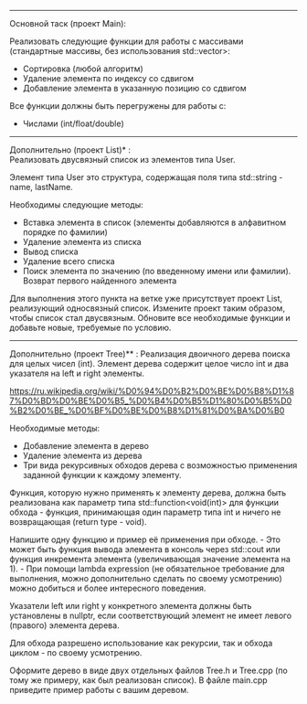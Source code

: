 -------------------------------------------

Основной таск (проект Main):

Реализовать следующие функции для работы с масcивами (стандартные массивы, без использования std::vector>:                                             
  - Сортировка (любой алгоритм)                                                                    
  - Удаление элемента по индексу со сдвигом                                                        
  - Добавление элемента в указанную позицию со сдвигом                                                                                          

  Все функции должны быть перегружены для работы с:                                                
  - Числами (int/float/double)

-------------------------------------------

Дополнительно (проект List)* :                                                                                  
  Реализовать двусвязный список из элементов типа User.
  
  Элемент типа User это структура, содержащая поля типа std::string - name, lastName.
  
  Необходимы следующие методы:                                                                     
  - Вставка элемента в список (элементы добавляются в алфавитном порядке по фамилии)
  - Удаление элемента из списка
  - Вывод списка
  - Удаление всего списка
  - Поиск элемента по значению (по введенному имени или фамилии). Возврат первого найденного элемента
  
  Для выполнения этого пункта на ветке уже присутствует проект List, реализующий односвязный список.
  Измените проект таким образом, чтобы список стал двусвязным.
  Обновите все необходимые функции и добавьте новые, требуемые по условию.

-------------------------------------------

Дополнительно (проект Tree)** :
 Реализация двоичного дерева поиска для целых чисел (int).
 Элемент дерева содержит целое число int и два указателя на left и right элементы.
 
 https://ru.wikipedia.org/wiki/%D0%94%D0%B2%D0%BE%D0%B8%D1%87%D0%BD%D0%BE%D0%B5_%D0%B4%D0%B5%D1%80%D0%B5%D0%B2%D0%BE_%D0%BF%D0%BE%D0%B8%D1%81%D0%BA%D0%B0

  Необходимые методы:
  - Добавление элемента в дерево
  - Удаление элемента из дерева
  - Три вида рекурсивных обходов дерева с возможностью применения заданной функции
    к каждому элементу.
	
  Функция, которую нужно применять к элементу дерева, должна быть реализована как параметр типа std::function<void(int)> для функции обхода -
  функция, принимающая один параметр типа int и ничего не возвращающая (return type - void).
  
  Напишите одну функцию и пример её применения при обходе.
    - Это может быть функция вывода элемента в консоль через std::cout или функция инкремента элемента (увеличивающая значение элемента на 1).
    - При помощи lambda expression (не обязательное требование для выполнения, можно дополнительно сделать по своему усмотрению) можно добиться и более интересного поведения.

  Указатели left или right у конкретного элемента должны быть установлены в nullptr, если соответствующий элемент не имеет левого (правого) элемента дерева.
  
  Для обхода разрешено использование как рекурсии, так и обхода циклом - по своему усмотрению.
  
  Оформите дерево в виде двух отдельных файлов Tree.h и Tree.cpp (по тому же примеру, как был реализован список). В файле main.cpp приведите пример работы с вашим деревом.
